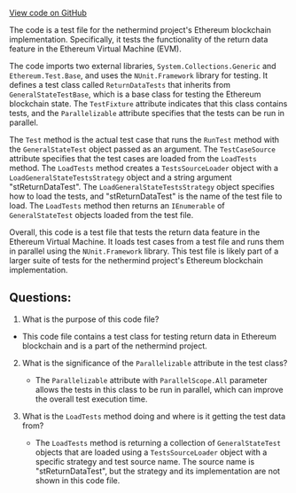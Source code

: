 [View code on GitHub](https://github.com/nethermindeth/nethermind/Ethereum.Blockchain.Test/ReturnDataTests.cs)

The code is a test file for the nethermind project's Ethereum blockchain implementation. Specifically, it tests the functionality of the return data feature in the Ethereum Virtual Machine (EVM). 

The code imports two external libraries, `System.Collections.Generic` and `Ethereum.Test.Base`, and uses the `NUnit.Framework` library for testing. It defines a test class called `ReturnDataTests` that inherits from `GeneralStateTestBase`, which is a base class for testing the Ethereum blockchain state. The `TestFixture` attribute indicates that this class contains tests, and the `Parallelizable` attribute specifies that the tests can be run in parallel.

The `Test` method is the actual test case that runs the `RunTest` method with the `GeneralStateTest` object passed as an argument. The `TestCaseSource` attribute specifies that the test cases are loaded from the `LoadTests` method. The `LoadTests` method creates a `TestsSourceLoader` object with a `LoadGeneralStateTestsStrategy` object and a string argument "stReturnDataTest". The `LoadGeneralStateTestsStrategy` object specifies how to load the tests, and "stReturnDataTest" is the name of the test file to load. The `LoadTests` method then returns an `IEnumerable` of `GeneralStateTest` objects loaded from the test file.

Overall, this code is a test file that tests the return data feature in the Ethereum Virtual Machine. It loads test cases from a test file and runs them in parallel using the `NUnit.Framework` library. This test file is likely part of a larger suite of tests for the nethermind project's Ethereum blockchain implementation.
## Questions: 
 1. What is the purpose of this code file?
   - This code file contains a test class for testing return data in Ethereum blockchain and is a part of the nethermind project.

2. What is the significance of the `Parallelizable` attribute in the test class?
   - The `Parallelizable` attribute with `ParallelScope.All` parameter allows the tests in this class to be run in parallel, which can improve the overall test execution time.

3. What is the `LoadTests` method doing and where is it getting the test data from?
   - The `LoadTests` method is returning a collection of `GeneralStateTest` objects that are loaded using a `TestsSourceLoader` object with a specific strategy and test source name. The source name is "stReturnDataTest", but the strategy and its implementation are not shown in this code file.